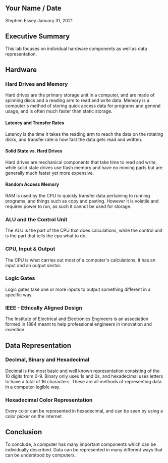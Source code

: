 ## Your Name / Date
Stephen Essey January 31, 2021
## Executive Summary 
This lab focuses on individual hardware components as well as data representation.

## Hardware
### Hard Drives and Memory
Hard drives are the primary storage unit in a computer, and are made of spinning discs and a reading arm to read and write data. Memory is a computer's method of storing quick access data for programs and general usage, and is often much faster than static storage. 
#### Latency and Transfer Rates
Latency is the time it takes the reading arm to reach the data on the rotating disks, and transfer rate is how fast the data gets read and written.
#### Solid State vs. Hard Drives
Hard drives are mechanical components that take time to read and write, while solid state drives use flash memory and have no moving parts but are generally much faster yet more expensive.
#### Random Access Memory
RAM is used by the CPU to quickly transfer data pertaining to running programs, and things such as copy and pasting. However it is volatile and requires power to run, as such it cannot be used for storage.
### ALU and the Control Unit
The ALU is the part of the CPU that does calculations, while the control unit is the part that tells the cpu what to do.
### CPU, Input & Output
The CPU is what carries out most of a computer's calculations, it has an input and an output sector.
### Logic Gates 
Logic gates take one or more inputs to output something different in a specific way.
### IEEE - Ethically Aligned Design
The Institute of Electrical and Electronics Engineers is an association formed in 1884 meant to help professional engineers in innovation and invention.
## Data Representation
### Decimal, Binary and Hexadecimal
Decimal is the most basic and well known representation consisting of the 10 digits from 0-9. Binary only uses 1s and 0s, and hexadecimal uses letters to have a total of 16 characters. These are all methods of representing data in a computer-legible way.
### Hexadecimal Color Representation
Every color can be represented in hexadecimal, and can be seen by using a color picker on the internet.
## Conclusion
To conclude, a computer has many important components which can be individually described. Data can be represented in many different ways that can be understood by computers.
